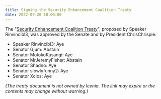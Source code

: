 ```yaml
---
title: Signing the Security Enhancement Coalition Treaty
date: 2022-09-20 18:00:00
---
```


The "[Security Enhancement Coalition Treaty](https://docs.google.com/document/d/1D_RM3q6MjGyVgcV4ce_dopPXs9PLsBhUunGwbAUSqNU/mobilebasic)", proposed by Speaker Rinvincibl3, was approved by the Senate and by President ChrisChrispie.
<!--more-->

- Speaker Rinvincibl3: Aye
- Senator Gjum: Abstain
- Senator MotokoKusangi: Aye
- Senator MrJeremyFisher: Abstain
- Senator Shadno: Aye
- Senator slowlyfunny2: Aye
- Senator Xcios: Aye

*(The treaty document is not owned by Icenia. The link may expire or the contents may change without warning.)*